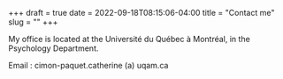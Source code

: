 +++
draft = true
date = 2022-09-18T08:15:06-04:00
title = "Contact me"
slug = ""
+++


My office is located at the Université du Québec à Montréal, in the Psychology Department.

Email : cimon-paquet.catherine (a) uqam.ca 
